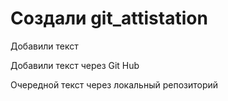 # Создали git_attistation

Добавили текст

Добавили текст через Git Hub

Очередной текст через локальный репозиторий
